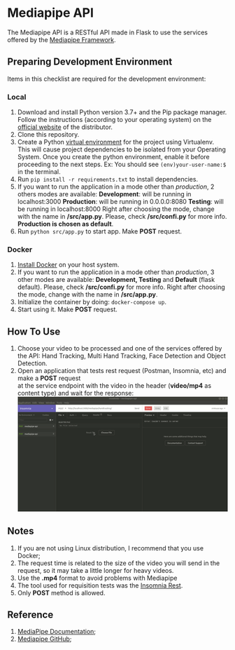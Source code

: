# Mediapipe API
The Mediapipe API is a RESTful API made in Flask to use the services offered by the [Mediapipe Framework](https://github.com/google/mediapipe/).

## Preparing Development Environment
Items in this checklist are required for the development environment:

### Local
1.  Download and install Python version 3.7+ and the Pip package manager. Follow the instructions (according to your operating system) on the  [official website](https://www.python.org/downloads/)  of the distributor.
2. Clone this repository.
3.  Create a Python  [virtual environment](https://virtualenv.pypa.io/en/stable/)  for the project using Virtualenv. This will cause project dependencies to be isolated from your Operating System. Once you create the python environment, enable it before proceeding to the next steps. Ex: You should see ``(env)your-user-name:$`` in the terminal. 
4. Run ``pip install -r requirements.txt`` to install dependencies.
5. If you want to run the application in a mode other than *production*, 2 others modes are available:
**Development**: will be running in localhost:3000
**Production**: will be running in 0.0.0.0:8080
**Testing**: will be running in localhost:8000
Right after choosing the mode, change with the name in **/src/app.py**. Please, check **/src/confi.py** for more info. **Production is chosen as default**.
7. Run ``python src/app.py`` to start app. Make **POST** request.

### Docker
1. [Install Docker](https://docs.docker.com/install/#supported-platforms) on your host system.
2. If you want to run the application in a mode other than *production*, 3 other modes are available: **Development, Testing** and **Default** (flask default). Please, check **/src/confi.py** for more info. Right after choosing the mode, change with the name in **/src/app.py**.
3.   Initialize the container by doing: ``docker-compose up``.
4. Start using it. Make **POST** request.

## How To Use
1. Choose your video to be processed and one of the services offered by the API: Hand Tracking, Multi Hand Tracking, Face Detection and Object Detection.
2. Open an application that tests rest request (Postman, Insomnia, etc) and make a **POST** request   
at the service endpoint with the video in the header (**video/mp4** as content type) and wait for the response:
![Hand Tracking service endpoint](docs/images/post-request-ht.gif)

## Notes
1. If you are not using Linux distribution, I recommend that you use Docker;
2. The request time is related to the size of the video you will send in the request, so it may take a little longer for heavy videos.
3. Use the **.mp4** format to avoid problems with Mediapipe
4. The tool used for requisition tests was the [Insomnia Rest](https://insomnia.rest/).
5. Only **POST** method is allowed.

## Reference
1. [MediaPipe Documentation](https://mediapipe.readthedocs.io/);
2. [Mediapipe GitHub](https://github.com/google/mediapipe/);